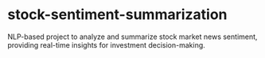 # stock-sentiment-summarization
NLP-based project to analyze and summarize stock market news sentiment, providing real-time insights for investment decision-making.
